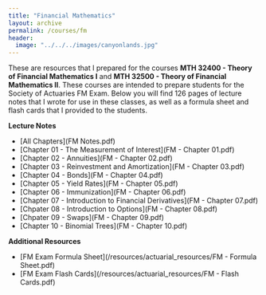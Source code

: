 ```yaml
---
title: "Financial Mathematics"
layout: archive
permalink: /courses/fm
header:
  image: "../../../images/canyonlands.jpg"
---
```


These are resources that I prepared for the courses <b>MTH 32400 - Theory of Financial Mathematics I</b> and <b>MTH 32500 - Theory of Financial Mathematics II</b>. These courses are intended to prepare students for the Society of Actuaries FM Exam. Below you will find 126 pages of lecture notes that I wrote for use in these classes, as well as a formula sheet and flash cards that I provided to the students.

<b>Lecture Notes</b>
+ [All Chapters](FM Notes.pdf)
+ [Chapter 01 - The Measurement of Interest](FM - Chapter 01.pdf)
+ [Chapter 02 - Annuities](FM - Chapter 02.pdf)
+ [Chapter 03 - Reinvestment and Amortization](FM - Chapter 03.pdf)
+ [Chapter 04 - Bonds](FM - Chapter 04.pdf)
+ [Chapter 05 - Yield Rates](FM - Chapter 05.pdf)
+ [Chapter 06 - Immunization](FM - Chapter 06.pdf)
+ [Chapter 07 - Introduction to Financial Derivatives](FM - Chapter 07.pdf)
+ [Chpater 08 - Introduction to Options](FM - Chapter 08.pdf)
+ [Chpater 09 - Swaps](FM - Chapter 09.pdf)
+ [Chapter 10 - Binomial Trees](FM - Chapter 10.pdf)

<b>Additional Resources</b>
+ [FM Exam Formula Sheet](/resources/actuarial_resources/FM - Formula Sheet.pdf)
+ [FM Exam Flash Cards](/resources/actuarial_resources/FM - Flash Cards.pdf)

<!---
<b>Homework Keys</b>
+ [Homework Keys](mth324/keys)
--->
